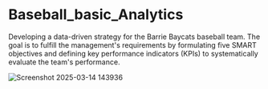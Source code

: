 # Baseball_basic_Analytics
Developing a data-driven strategy for the Barrie Baycats baseball team. The goal is to fulfill the management's requirements by formulating five SMART objectives and defining key performance indicators (KPIs) to systematically evaluate the team's performance.

![Screenshot 2025-03-14 143936](https://github.com/user-attachments/assets/ab460dc6-2b31-49c3-ab8c-dbfa26a9640f)

